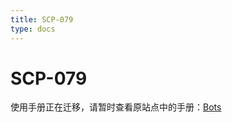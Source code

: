 ```yaml
---
title: SCP-079
type: docs
---
```


# SCP-079

使用手册正在迁移，请暂时查看原站点中的手册：[Bots](https://scp-079.org/bots/)
